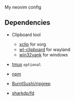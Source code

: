 My neovim config

## Dependencies
- Clipboard tool
    - [xclip](https://github.com/astrand/xclip) for xorg
    - [wl-clipboard](https://github.com/bugaevc/wl-clipboard) for wayland
    - [win32yank](https://github.com/equalsraf/win32yank) for windows

- [tmux](https://github.com/tmux/tmux/) `optional`

- [npm](https://nodejs.org)

- [BurntSushi/ripgrep](https://github.com/BurntSushi/ripgrep)
- [sharkdp/fd](https://github.com/sharkdp/fd)
